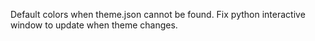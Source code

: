Default colors when theme.json cannot be found.
Fix python interactive window to update when theme changes.